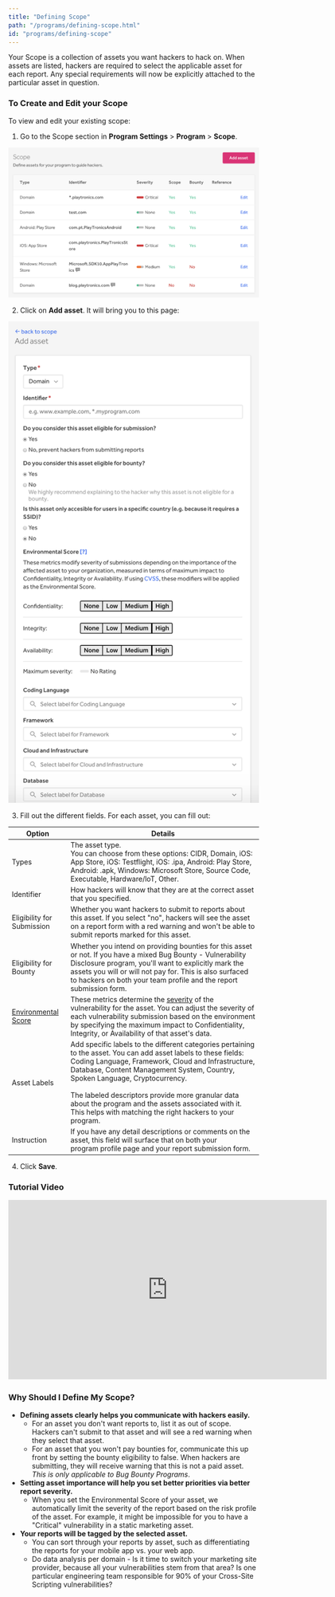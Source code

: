 ```yaml
---
title: "Defining Scope"
path: "/programs/defining-scope.html"
id: "programs/defining-scope"
---
```


Your Scope is a collection of assets you want hackers to hack on. When assets are listed, hackers are required to select the applicable asset for each report. Any special requirements will now be explicitly attached to the particular asset in question.

### To Create and Edit your Scope
To view and edit your existing scope:
1. Go to the Scope section in **Program Settings** > **Program** > **Scope**.

![Scope image 1](./images/scope-1a.png)

2. Click on **Add asset**. It will bring you to this page:

![Scope image 2](./images/scope3.png)

3. Fill out the different fields. For each asset, you can fill out:

Option | Details
----- | -----
Types | The asset type. <br>You can choose from these options: CIDR, Domain, iOS: App Store, iOS: Testflight, iOS: .ipa, Android: Play Store, Android: .apk, Windows: Microsoft Store, Source Code, Executable, Hardware/loT, Other.
Identifier | How hackers will know that they are at the correct asset that you specified.
Eligibility for Submission | Whether you want hackers to submit to reports about this asset. If you select "no", hackers will see the asset on a report form with a red warning and won't be able to submit reports marked for this asset.
Eligibility for Bounty | Whether you intend on providing bounties for this asset or not. If you have a mixed Bug Bounty - Vulnerability Disclosure program, you'll want to explicitly mark the assets you will or will not pay for. This is also surfaced to hackers on both your team profile and the report submission form.
[Environmental Score](environmental-score.html) | These metrics determine the [severity](severity.html) of the vulnerability for the asset. You can adjust the severity of each vulnerability submission based on the environment by specifying the maximum impact to Confidentiality, Integrity, or Availability of that asset's data.
Asset Labels | Add specific labels to the different categories pertaining to the asset. You can add asset labels to these fields: Coding Language, Framework,  Cloud and Infrastructure, Database, Content Management System, Country, Spoken Language, Cryptocurrency. <br><br>The labeled descriptors provide more granular data about the program and the assets associated with it. This helps with matching the right hackers to your program. 
Instruction | If you have any detail descriptions or comments on the asset, this field will surface that on both your program profile page and your report submission form.

4. Click **Save**.

### Tutorial Video
<iframe id="ytplayer" type="text/html" width="640" height="360" src="https://www.youtube-nocookie.com/embed/9l1yZJAk1Fg?rel=0&autoplay=0&origin={{ site.url }}" frameborder="0"></iframe>

### Why Should I Define My Scope?
* **Defining assets clearly helps you communicate with hackers easily.**
  * For an asset you don't want reports to, list it as out of scope. Hackers can't submit to that asset and will see a red warning when they select that asset.
  * For an asset that you won't pay bounties for, communicate this up front by setting the bounty eligibility to false. When hackers are submitting, they will receive warning that this is not a paid asset. <i>This is only applicable to Bug Bounty Programs</i>.
* **Setting asset importance will help you set better priorities via better report severity.**
  * When you set the Environmental Score of your asset, we automatically limit the severity of the report based on the risk profile of the asset. For example, it might be impossible for you to have a "Critical" vulnerability in a static marketing asset.
* **Your reports will be tagged by the selected asset.**
  * You can sort through your reports by asset, such as differentiating the reports for your mobile app vs. your web app.
  * Do data analysis per domain - Is it time to switch your marketing site provider, because all your vulnerabilities stem from that area? Is one particular engineering team responsible for 90% of your Cross-Site Scripting vulnerabilities?
